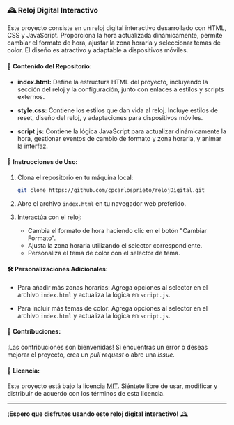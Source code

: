 ### 🕰️ Reloj Digital Interactivo

Este proyecto consiste en un reloj digital interactivo desarrollado con HTML, CSS y JavaScript. Proporciona la hora actualizada dinámicamente, permite cambiar el formato de hora, ajustar la zona horaria y seleccionar temas de color. El diseño es atractivo y adaptable a dispositivos móviles.

#### 📂 Contenido del Repositorio:

- **index.html:** Define la estructura HTML del proyecto, incluyendo la sección del reloj y la configuración, junto con enlaces a estilos y scripts externos.

- **style.css:** Contiene los estilos que dan vida al reloj. Incluye estilos de reset, diseño del reloj, y adaptaciones para dispositivos móviles.

- **script.js:** Contiene la lógica JavaScript para actualizar dinámicamente la hora, gestionar eventos de cambio de formato y zona horaria, y animar la interfaz.

#### 🚀 Instrucciones de Uso:

1. Clona el repositorio en tu máquina local:

   ```bash
   git clone https://github.com/cpcarlosprieto/relojDigital.git
   ```

2. Abre el archivo `index.html` en tu navegador web preferido.

3. Interactúa con el reloj:
   - Cambia el formato de hora haciendo clic en el botón "Cambiar Formato".
   - Ajusta la zona horaria utilizando el selector correspondiente.
   - Personaliza el tema de color con el selector de tema.

#### 🛠️ Personalizaciones Adicionales:

- Para añadir más zonas horarias: Agrega opciones al selector en el archivo `index.html` y actualiza la lógica en `script.js`.

- Para incluir más temas de color: Agrega opciones al selector en el archivo `index.html` y actualiza la lógica en `script.js`.

#### 🤝 Contribuciones:

¡Las contribuciones son bienvenidas! Si encuentras un error o deseas mejorar el proyecto, crea un *pull request* o abre una *issue*.

#### 📄 Licencia:

Este proyecto está bajo la licencia [MIT](LICENSE). Siéntete libre de usar, modificar y distribuir de acuerdo con los términos de esta licencia.

---

**¡Espero que disfrutes usando este reloj digital interactivo!** 🕰️
